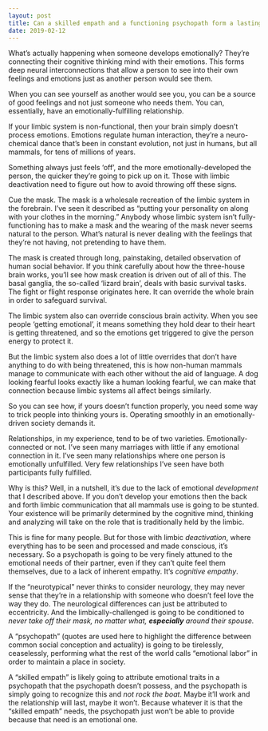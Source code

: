 ```yaml
---
layout: post
title: Can a skilled empath and a functioning psychopath form a lasting and meaningful relationship?
date: 2019-02-12
---
```


<p>What’s actually happening when someone develops emotionally? They’re connecting their cognitive thinking mind with their emotions. This forms deep neural interconnections that allow a person to see into their own feelings and emotions just as another person would see them.</p><p>When you can see yourself as another would see you, you can be a source of good feelings and not just someone who needs them. You can, essentially, have an emotionally-fulfilling relationship.</p><p>If your limbic system is non-functional, then your brain simply doesn’t process emotions. Emotions regulate human interaction, they’re a neuro-chemical dance that’s been in constant evolution, not just in humans, but all mammals, for tens of millions of years.</p><p>Something always just feels ‘off’, and the more emotionally-developed the person, the quicker they’re going to pick up on it. Those with limbic deactivation need to figure out how to avoid throwing off these signs.</p><p>Cue the mask. The mask is a wholesale recreation of the limbic system in the forebrain. I’ve seen it described as “putting your personality on along with your clothes in the morning.” Anybody whose limbic system isn’t fully-functioning has to make a mask and the wearing of the mask never seems natural to the person. What’s natural is never dealing with the feelings that they’re not having, not pretending to have them.</p><p>The mask is created through long, painstaking, detailed observation of human social behavior. If you think carefully about how the three-house brain works, you’ll see how mask creation is driven out of all of this. The basal ganglia, the so-called ‘lizard brain’, deals with basic survival tasks. The fight or flight response originates here. It can override the whole brain in order to safeguard survival.</p><p>The limbic system also can override conscious brain activity. When you see people ‘getting emotional’, it means something they hold dear to their heart is getting threatened, and so the emotions get triggered to give the person energy to protect it.</p><p>But the limbic system also does a lot of little overrides that don’t have anything to do with being threatened, this is how non-human mammals manage to communicate with each other without the aid of language. A dog looking fearful looks exactly like a human looking fearful, we can make that connection because limbic systems all affect beings similarly.</p><p>So you can see how, if yours doesn’t function properly, you need some way to trick people into thinking yours is. Operating smoothly in an emotionally-driven society demands it.</p><p>Relationships, in my experience, tend to be of two varieties. Emotionally-connected or not. I’ve seen many marriages with little if any emotional connection in it. I’ve seen many relationships where one person is emotionally unfulfilled. Very few relationships I’ve seen have both participants fully fulfilled.</p><p>Why is this? Well, in a nutshell, it’s due to the lack of emotional <i>development</i> that I described above. If you don’t develop your emotions then the back and forth limbic communication that all mammals use is going to be stunted. Your existence will be primarily determined by the cognitive mind, thinking and analyzing will take on the role that is traditionally held by the limbic.</p><p>This is fine for many people. But for those with limbic <i>deactivation</i>, where everything has to be seen and processed and made conscious, it’s necessary. So a psychopath is going to be very finely attuned to the emotional needs of their partner, even if they can’t quite feel them themselves, due to a lack of inherent empathy. It’s <i>cognitive empathy</i>.</p><p>If the “neurotypical” never thinks to consider neurology, they may never sense that they’re in a relationship with someone who doesn’t feel love the way they do. The neurological differences can just be attributed to eccentricity. And the limbically-challenged is going to be conditioned to <i>never take off their mask, no matter what, </i><b><i>especially</i></b><i> around their spouse.</i></p><p>A “psychopath” (quotes are used here to highlight the difference between common social conception and actuality) is going to be tirelessly, ceaselessly, performing what the rest of the world calls “emotional labor” in order to maintain a place in society.</p><p>A “skilled empath” is likely going to attribute emotional traits in a psychopath that the psychopath doesn’t possess, and the psychopath is simply going to recognize this and <i>not rock the boat</i>. Maybe it’ll work and the relationship will last, maybe it won’t. Because whatever it is that the “skilled empath” needs, the psychopath just won’t be able to provide because that need is an emotional one.</p>
